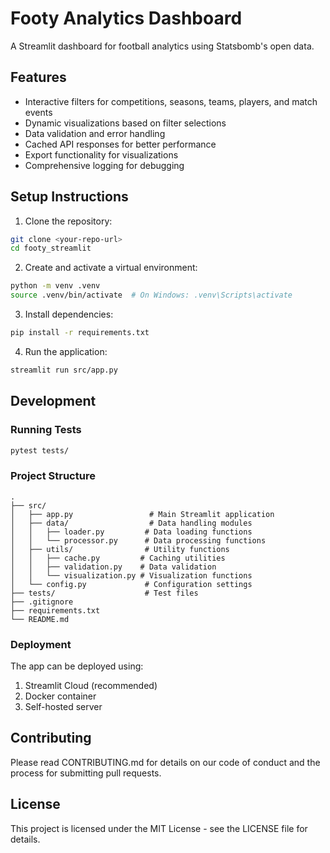 # Footy Analytics Dashboard

A Streamlit dashboard for football analytics using Statsbomb's open data.

## Features
- Interactive filters for competitions, seasons, teams, players, and match events
- Dynamic visualizations based on filter selections
- Data validation and error handling
- Cached API responses for better performance
- Export functionality for visualizations
- Comprehensive logging for debugging

## Setup Instructions

1. Clone the repository:
```bash
git clone <your-repo-url>
cd footy_streamlit
```

2. Create and activate a virtual environment:
```bash
python -m venv .venv
source .venv/bin/activate  # On Windows: .venv\Scripts\activate
```

3. Install dependencies:
```bash
pip install -r requirements.txt
```

4. Run the application:
```bash
streamlit run src/app.py
```

## Development

### Running Tests
```bash
pytest tests/
```

### Project Structure
```
.
├── src/
│   ├── app.py                 # Main Streamlit application
│   ├── data/                  # Data handling modules
│   │   ├── loader.py         # Data loading functions
│   │   └── processor.py      # Data processing functions
│   ├── utils/                # Utility functions
│   │   ├── cache.py         # Caching utilities
│   │   ├── validation.py    # Data validation
│   │   └── visualization.py # Visualization functions
│   └── config.py             # Configuration settings
├── tests/                    # Test files
├── .gitignore
├── requirements.txt
└── README.md
```

### Deployment
The app can be deployed using:
1. Streamlit Cloud (recommended)
2. Docker container
3. Self-hosted server

## Contributing
Please read CONTRIBUTING.md for details on our code of conduct and the process for submitting pull requests.

## License
This project is licensed under the MIT License - see the LICENSE file for details. 